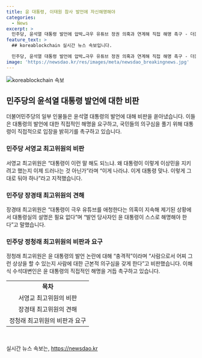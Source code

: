 ```yaml
---
title: 윤 대통령, 이태원 참사 발언에 자신해명해야
categories:
  - News
excerpt: >
  민주당, 윤석열 대통령 발언에 압박…극우 유튜브 정권 의혹과 연계해 직접 해명 촉구 - 더불어민주당이 김진표 전 국회의장의 회고록과 관련, 윤석열 대통령의 이태원 참사 발언에 대한 직접적 해명을 촉구했다. 서영교 최고위원은 대통령의 발언을 비판하며 직접적인 해명을 요구하고, 이해식 수석대변인은 극우 유튜브 정권 의혹과 관련, 윤 대통령의 직접적인 해명을 촉구함을 밝혔다. 클릭하기 좋은 제목을 찾아보자면, 민주당, 윤석열 대통령 발언에 직접 해명 촉구... 극우 유튜브 정권 의혹 연계 정도가 될 것 같아.
feature_text: >
  ## koreablockchain 실시간 뉴스 속보입니다.

  민주당, 윤석열 대통령 발언에 압박…극우 유튜브 정권 의혹과 연계해 직접 해명 촉구 - 더불어민주당이 김진표 전 국회의장의 회고록과 관련, 윤석열 대통령의 이태원 참사 발언에 대한 직접적 해명을 촉구했다. 서영교 최고위원은 대통령의 발언을 비판하며 직접적인 해명을 요구하고, 이해식 수석대변인은 극우 유튜브 정권 의혹과 관련, 윤 대통령의 직접적인 해명을 촉구함을 밝혔다. 클릭하기 좋은 제목을 찾아보자면, 민주당, 윤석열 대통령 발언에 직접 해명 촉구... 극우 유튜브 정권 의혹 연계 정도가 될 것 같아.
image: 'https://newsdao.kr/res/images/meta/newsdao_breakingnews.jpg'
---
```


<p><img src="https://newsdao.kr/res/images/meta/newsdao_breakingnews.jpg" alt="koreablockchain 속보" /></p>

<h2 data-ke-size="size26">민주당의 윤석열 대통령 발언에 대한 비판</h2>

<p data-ke-size="size16">더불어민주당의 일부 인물들은 윤석열 대통령의 발언에 대해 비판을 쏟아냈습니다. 이들은 대통령의 발언에 대한 직접적인 해명을 요구하고, 국민들의 의구심을 풀기 위해 대통령이 직접적으로 입장을 밝히기를 촉구하고 있습니다. </p>

<h3>민주당 서영교 최고위원의 비판</h3>

<p data-ke-size="size16">서영교 최고위원은 “대통령이 이런 말 해도 되느냐. 왜 대통령이 이렇게 이상민을 지키려고 했는지 이제 드러나는 것 아닌가”라며 “이게 나라냐. 이게 대통령 맞나. 이렇게 그대로 둬야 하나”라고 지적했습니다.</p>

<h3>민주당 장경태 최고위원의 견해</h3>

<p data-ke-size="size16">장경태 최고위원은 “대통령이 극우 유튜브를 애청한다는 의혹이 지속해 제기된 상황에서 대통령실의 설명은 필요 없다”며 “발언 당사자인 윤 대통령이 스스로 해명해야 한다”고 말했습니다.</p>

<h3>민주당 정청래 최고위원의 비판과 요구</h3>

<p data-ke-size="size16">정청래 최고위원은 윤 대통령의 발언 논란에 대해 “충격적”이라며 “사람으로서 어찌 그런 상상을 할 수 있는지 사람에 대한 근본적 의구심을 갖게 한다”고 비판했습니다. 이해식 수석대변인은 윤 대통령의 직접적인 해명을 거듭 촉구하고 있습니다.</p>

<table>
  <tr>
    <td style="text-align: center; height: 17px;"><b>목차</b></td>
  </tr>
  <tr>
    <td style="text-align: center; height: 17px;">서영교 최고위원의 비판</td>
  </tr>
  <tr>
    <td style="text-align: center; height: 17px;">장경태 최고위원의 견해</td>
  </tr>
  <tr>
    <td style="text-align: center; height: 17px;">정청래 최고위원의 비판과 요구</td>
  </tr>
</table>

<p data-ke-size="size16">&nbsp;</p>
실시간 뉴스 속보는, <a href="https://newsdao.kr" rel="dofollow">https://newsdao.kr</a>


